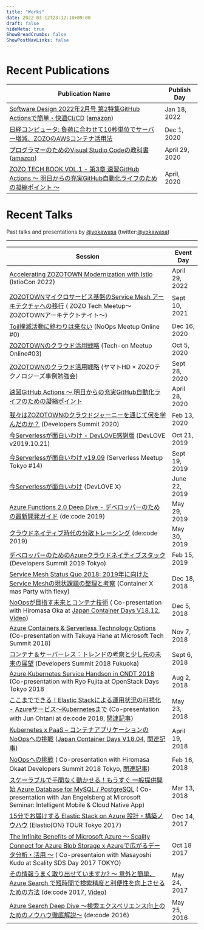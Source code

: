 ```yaml
---
title: "Works"
date: 2022-03-12T23:12:10+09:00
draft: false
hideMeta: true
ShowBreadCrumbs: false
ShowPostNavLinks: false
---
```


# Recent Publications

| Publication Name  | Publish Day |
| -------------------------------- | --------- |
| [Software Design 2022年2月号 第2特集GitHub Actionsで簡単・快適CI/CD](https://gihyo.jp/magazine/SD/archive/2022/202202) ([amazon](https://www.amazon.co.jp/gp/product/B09NS3HK69/)) | Jan 18, 2022|
| [日経コンピュータ: 負荷に合わせて10秒単位でサーバー増減、ZOZOのAWSコンテナ活用法](https://xtech.nikkei.com/atcl/nxt/column/18/01478/111800002/) | Dec 1, 2020|
| [プログラマーのためのVisual Studio Codeの教科書](https://book.mynavi.jp/ec/products/detail/id=115232) ([amazon](https://www.amazon.co.jp/gp/product/B087Q2P56J/))| April 29, 2020 |
| [ZOZO TECH BOOK VOL.1 - 第3章 速習GitHub Actions 〜 明日からの充実GitHub自動化ライフのための凝縮ポイント 〜](https://zozotechnologies.booth.pm/items/1979460)| April, 2020 |


# Recent Talks 

Past talks and presentations by [@yokawasa](https://github.com/yokawasa) (twitter:[@yokawasa](https://twitter.com/yokawasa))

---
| Session | Event Day |
| -------------------------------- | --------- |
| [Accelerating ZOZOTOWN Modernization with Istio](https://events.istio.io/istiocon-2022/sessions/accelerating-zozotown-modernization/) (IstioCon 2022) | April 29, 2022|
| [ZOZOTOWNマイクロサービス基盤のService Mesh アーキテクチャへの移行](https://speakerdeck.com/yokawasa/serivce-mesh-architecture-at-zozotown-microservices-platform) ( ZOZO Tech Meetup〜ZOZOTOWNアーキテクトナイト〜) | Sept 10, 2021|
| [Toil撲滅活動に終わりは来ない](https://speakerdeck.com/yokawasa/noops-meetup-online-number-0-lt) (NoOps Meetup Online #0) | Dec 16, 2020|
| [ZOZOTOWNのクラウド活用戦略](https://speakerdeck.com/yokawasa/zozotown-cloud-strategy-tech-on-meetup-03) (Tech-on Meetup Online#03) | Oct 5, 2020|
| [ZOZOTOWNのクラウド活用戦略](https://techplay.jp/column/1404) (ヤマトHD × ZOZOテクノロジーズ事例勉強会) | Sept 28, 2020|
| [速習GitHub Actions 〜 明日からの充実GitHub自動化ライフのための凝縮ポイント](https://speakerdeck.com/yokawasa/zozotechbook1-ch03-githubactions) | April 28, 2020|
| [我々はZOZOTOWNのクラウドジャーニーを通じて何を学んだのか？](https://speakerdeck.com/yokawasa/wo-hazozotownfalsekuraudoziyaniwotong-zitehe-woxue-ndafalseka) (Developers Summit 2020)|Feb 13, 2020 |
| [今Serverlessが面白いわけ - DevLOVE感謝版](https://speakerdeck.com/yokawasa/jin-serverlessgamian-bai-iwake-devlovegan-xie-ban) (DevLOVE v2019.10.21) | Oct 21, 2019 |
| [今Serverlessが面白いわけ v19.09](https://www.slideshare.net/yokawasa/serverless-v1909-173712712) (Serverless Meetup Tokyo #14) | Sept 19, 2019 |
| [今Serverlessが面白いわけ](https://www.slideshare.net/yokawasa/serverless-151261322) (DevLOVE X) |June 22, 2019 |
| [Azure Functions 2.0 Deep Dive - デベロッパーのための最新開発ガイド](https://www.slideshare.net/yokawasa/azure-functions-20-deep-dive) (de:code 2019) | May 29, 2019 |
| [クラウドネイティブ時代の分散トレーシング](https://www.slideshare.net/yokawasa/distributed-tracing-in-a-cloud-native-age-148757740) (de:code 2019)| May 30, 2019 |
|[デベロッパーのためのAzureクラウドネイティブスタック](https://www.slideshare.net/yokawasa/azure-cloud-native-stack-for-developers-azure) (Developers Summit 2019 Tokyo) | Feb 15, 2019 |
| [Service Mesh Status Quo 2018: 2019年に向けたService Meshの現状課題の整理と考察](https://www.slideshare.net/yokawasa/service-mesh-status-quo-2018-126171897) (Container X mas Party with flexy) | Dec 18, 2018 |
| [NoOpsが目指す未来とコンテナ技術](https://www.slideshare.net/hiromasaoka/noops-125109991) ( Co-presentation with Hiromasa Oka at [Japan Container Days V18.12](https://containerdays.jp/), [Video](https://www.youtube.com/watch?v=5WJmBjRfZag)) | Dec 5, 2018 |
| [Azure Containers & Serverless Technology Options](https://www.slideshare.net/yokawasa/azure-containers-serverless-technology-options-aftertechsummit2018-edition) (Co-presentation with Takuya Hane at Microsoft Tech Summit 2018) | Nov 7, 2018 |
| [コンテナ＆サーバーレス：トレンドの考察と少し先の未来の展望](https://www.slideshare.net/yokawasa/container-and-serverless-113315212) (Developers Summit 2018 Fukuoka) | Sept 6, 2018 |
| [Azure Kubernetes Service Handson in CNDT 2018](https://github.com/yokawasa/azure-voting-app/blob/master/labs/cndt_aks_handson.pdf) (Co-presentation with Ryo Fujita at OpenStack Days Tokyo 2018 | Aug 2, 2018 |
| [ここまでできる！Elastic Stackによる運用状況の可視化 - Azureサービス～Kubernetesまで](https://info.microsoft.com/JA-AZUREPLAT-CNTNT-FY18-06Jun-14-decode18Online-MGC0002638_01Registration-ForminBody.html) (Co-presentation with Jun Ohtani at de:code 2018, [関連記事](https://thinkit.co.jp/article/13087)) | May 23, 2018 |
| [Kubernetes x PaaS – コンテナアプリケーションのNoOpsへの挑戦](https://www.slideshare.net/yokawasa/kubernetes-x-paas-noops) ([Japan Container Days V18.04](https://containerdays.jp/v1804/), [関連記事](https://thinkit.co.jp/article/14030)) | April 19, 2018 |
| [NoOpsへの挑戦](https://www.slideshare.net/hiromasaoka/noops-88082246) ( Co-presentation with Hiromasa Okaat Developers Summit 2018 Tokyo, [関連記事](https://codezine.jp/article/detail/10716)) |Feb 16, 2018 |
| [スケーラブルで手間なく動かせる！もうすぐ 一般提供開始 Azure Database for MySQL / PostgreSQL](https://www.slideshare.net/MicrosoftAzure_Japan/azure-database-for-mysql-postgresql) ( Co-presentation with Jan Engelsberg at Microsoft Seminar: Intelligent Mobile & Cloud Native App) | Mar 13, 2018 |
| [15分でお届けする Elastic Stack on Azure 設計・構築ノウハウ](https://www.slideshare.net/yokawasa/15-elastic-stack-on-azure-84976576) (Elastic{ON} TOUR Tokyo 2017) | Dec 14, 2017 |
| [The Infinite Benefits of Microsoft Azure ～ Scality Connect for Azure Blob Storage x Azureで広がるデータ分析・活用 ～](https://www.slideshare.net/yokawasa/the-infinite-benefits-of-microsoft-azure-scality-connect-for-azure-blob-storage-x-azure) ( Co-presentaion with Masayoshi Kudo at Scality SDS Day 2017 TOKYO) | Oct 18 2017 |
| [その情報うまく取り出せていますか? ～ 意外と簡単、Azure Search で短時間で検索精度と利便性を向上させるための方法](https://www.slideshare.net/decode2017/di08-azure-search) (de:code 2017, [Video](https://learn.microsoft.com/ja-jp/events/de-code-2017/di08)) | May 24, 2017
| [Azure Search Deep Dive ～検索エクスペリエンス向上のためのノウハウ徹底解説～](https://www.slideshare.net/decode2016/dev018azure-search-deep-dive) (de:code 2016) | May 25, 2016 |


